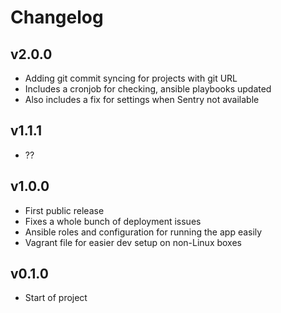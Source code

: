 Changelog
=========

v2.0.0
------

  * Adding git commit syncing for projects with git URL
  * Includes a cronjob for checking, ansible playbooks updated
  * Also includes a fix for settings when Sentry not available

v1.1.1
------

  * ??

v1.0.0
------

  * First public release
  * Fixes a whole bunch of deployment issues
  * Ansible roles and configuration for running the app easily
  * Vagrant file for easier dev setup on non-Linux boxes

v0.1.0
------

  * Start of project